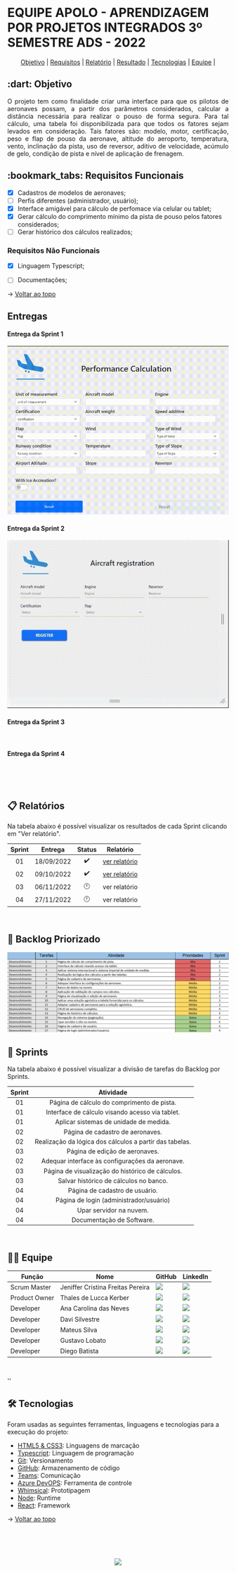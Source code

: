 <br id="topo">

<h1> EQUIPE APOLO - APRENDIZAGEM POR PROJETOS INTEGRADOS 3º SEMESTRE ADS - 2022 </h1>
<p align="center">
    <a href="#objetivo">Objetivo</a> | 
    <a href="#requisitos">Requisitos</a> | 
    <a href="#relatório">Relatório</a> | 
    <a href="#projeto">Resultado</a> |
    <a href="#tecnologias">Tecnologias</a> | 
    <a href="#equipe">Equipe</a> | 
</p>

<span id="objetivo">
<h2> :dart: Objetivo</h2>

<p align="justify"> O projeto tem como finalidade criar uma interface para que os pilotos de aeronaves possam, a partir dos parâmetros considerados, calcular a distância necessária para realizar o pouso de forma segura. Para tal cálculo, uma tabela foi disponibilizada para que todos os fatores sejam levados em consideração. Tais fatores são: modelo, motor, certificação, peso e flap de pouso da aeronave, altitude do aeroporto, temperatura, vento, inclinação da pista, uso de reversor, aditivo de velocidade, acúmulo de gelo, condição de pista e nível de aplicação de frenagem.</p>

<span id="requisitos">
<h2> :bookmark_tabs: Requisitos Funcionais </h2>

- [x] Cadastros de modelos de aeronaves;
- [ ] Perfis diferentes (administrador, usuário);
- [x] Interface amigável para cálculo de perfomace via celular ou tablet;
- [x] Gerar cálculo do comprimento mínimo da pista de pouso pelos fatores considerados;
- [ ] Gerar histórico dos cálculos realizados;

<h3> Requisitos Não Funcionais </h3>

- [x] Linguagem Typescript;
- [ ] Documentações;
 

 → [Voltar ao topo](#topo)
    
 ## Entregas 

<h4> Entrega da Sprint 1 </h4>
<p align="center"> <img src = "imagens/video-primeiraentrega.gif"></p>
<h4> Entrega da Sprint 2 </h4>
<p align="center"> <img src = "imagens/video - sprint2.gif"></p>
<h4> Entrega da Sprint 3 </h4>
<p align="center"> <img src = ""></p>
<h4> Entrega da Sprint 4 </h4>
<p align="center"> <img src = ""></p>
<br>
    
<span id="relatório">
 
 ## :clipboard: Relatórios
Na tabela abaixo é possível visualizar os resultados de cada Sprint clicando em "Ver relatório". 
    
| Sprint | Entrega | Status | Relatório |
|:-----:|:----------:|:---------:|:---------:|
| 01 | 18/09/2022 | :heavy_check_mark:	 | [ver relatório](https://github.com/EquipeApolo/API_3_Semestre/blob/main/relatorios/1sprint.md) |
| 02 | 09/10/2022 | :heavy_check_mark:	 | [ver relatório](https://github.com/EquipeApolo/API_3_Semestre/blob/main/relatorios/sprint2.md) |
| 03 | 06/11/2022 | :clock12:	 | ver relatório |
| 04 | 27/11/2022 | :clock12:	 | ver relatório |
 
<span id="projeto">
    
<br>
    
 
 ## 📌 Backlog Priorizado
    
<p align="center"> <img src = "imagens/backlog.png"></p>
 
 ## 📆 Sprints
Na tabela abaixo é possível visualizar a divisão de tarefas do Backlog por Sprints.

| Sprint | Atividade |
|:-----:|:---------:|
| 01 | Página de cálculo do comprimento de pista. |
| 01 | Interface de cálculo visando acesso via tablet. |
| 01 | Aplicar sistemas de unidade de medida. |
| 02 | Página de cadastro de aeronaves. |
| 02 | Realização da lógica dos cálculos a partir das tabelas. |
| 03 | Página de edição de aeronaves. |
| 02 | Adequar interface às configurações da aeronave. |
| 03 | Página de visualização do histórico de cálculos. |
| 03 | Salvar histórico de cálculos no banco. |
| 04 | Página de cadastro de usuário. |
| 04 | Página de login (administrador/usuário) |
| 04 | Upar servidor na nuvem. |
| 04 | Documentação de Software. |
 
<br>
<span id="equipe">
 
## 👩‍💻 Equipe
|Função|Nome|GitHub|LinkedIn|
| -------- |-------- |-------- |-------- |
| Scrum Master |Jeniffer Cristina Freitas Pereira|<a href="https://github.com/Jennyads" target="_blanck"><img src = "https://img.shields.io/badge/GitHub-100000?style=for-the-badge&logo=github&logoColor=white" target="_blank"></a>|<a href="https://www.linkedin.com/in/jeniffer-pereira-65787b205/" target="_blank"><img src="https://img.shields.io/badge/-LinkedIn-%230077B5?style=for-the-badge&logo=linkedin&logoColor=white" target="_blank"></a>|
| Product Owner |Thales de Lucca Kerber|<a href="https://github.com/thaleskerber" target="_blanck"><img src = "https://img.shields.io/badge/GitHub-100000?style=for-the-badge&logo=github&logoColor=white" target="_blank"></a> |<a href="https://www.linkedin.com/in/thales-kerber-771339206/" target="_blank"><img src="https://img.shields.io/badge/-LinkedIn-%230077B5?style=for-the-badge&logo=linkedin&logoColor=white" target="_blank"></a>|
| Developer |Ana Carolina das Neves|<a href="https://github.com/AnaCarolinaNeves" target="_blanck"><img src = "https://img.shields.io/badge/GitHub-100000?style=for-the-badge&logo=github&logoColor=white" target="_blank"></a>|<a href="https://www.linkedin.com/in/ana-carolina-neves-36aa68207/" target="_blank"><img src="https://img.shields.io/badge/-LinkedIn-%230077B5?style=for-the-badge&logo=linkedin&logoColor=white" target="_blank"></a>|
| Developer |Davi Silvestre|<a href="https://github.com/silvestredavi" target="_blanck"><img src = "https://img.shields.io/badge/GitHub-100000?style=for-the-badge&logo=github&logoColor=white" target="_blank"></a>|<a href="https://www.linkedin.com/in/davi-silvestre/" target="_blank"><img src="https://img.shields.io/badge/-LinkedIn-%230077B5?style=for-the-badge&logo=linkedin&logoColor=white" target="_blank"></a>|
| Developer |Mateus Silva|<a href="https://github.com/mateushlsilva" target="_blanck"><img src = "https://img.shields.io/badge/GitHub-100000?style=for-the-badge&logo=github&logoColor=white" target="_blank"></a> |<a href="https://www.linkedin.com/in/mateus-silva-80232a222/" target="_blank"><img src="https://img.shields.io/badge/-LinkedIn-%230077B5?style=for-the-badge&logo=linkedin&logoColor=white" target="_blank"></a>|
| Developer |Gustavo Lobato|<a href="https://github.com/Gustavoldp" target="_blanck"><img src = "https://img.shields.io/badge/GitHub-100000?style=for-the-badge&logo=github&logoColor=white" target="_blank"></a> |<a href="https://www.linkedin.com/in/gustavo-lobato-8173a11b6/" target="_blank"><img src="https://img.shields.io/badge/-LinkedIn-%230077B5?style=for-the-badge&logo=linkedin&logoColor=white" target="_blank"></a>|
| Developer |Diego Batista|<a href="https://github.com/diiegobsilva" target="_blanck"><img src = "https://img.shields.io/badge/GitHub-100000?style=for-the-badge&logo=github&logoColor=white" target="_blank"></a> |<a href="https://www.linkedin.com/in/diegobatista1/" target="_blank"><img src="https://img.shields.io/badge/-LinkedIn-%230077B5?style=for-the-badge&logo=linkedin&logoColor=white" target="_blank"></a>|
<br>

''<span id="tecnologias">

## 🛠️ Tecnologias

Foram usadas as seguintes ferramentas, linguagens e tecnologias para a execução do projeto:

- [HTML5 & CSS3](https://www.w3schools.com/): Linguagens de marcação
- [Typescript](https://www.typescriptlang.org/): Linguagem de programação
- [Git](https://git-scm.com): Versionamento
- [GitHub](https://github.com/): Armazenamento de código
- [Teams](https://teams.microsoft.com): Comunicação
- [Azure DevOPS](https://azure.microsoft.com/pt-br/): Ferramenta de controle
- [Whimsical](https://whimsical.com): Prototipagem
- [Node](https://nodejs.org/): Runtime
- [React](https://pt-br.reactjs.org/): Framework

→ [Voltar ao topo](#topo)

<br>

 <h1 align="center"> <img src = "https://fatecsjc-prd.azurewebsites.net/images/logo/fatecsjc_400x192.png" height="70"  align="auto">
  
